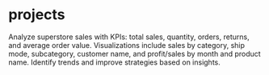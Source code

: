 # projects
Analyze superstore sales with KPIs: total sales, quantity, orders, returns, and average order value. Visualizations include sales by category, ship mode, subcategory, customer name, and profit/sales by month and product name. Identify trends and improve strategies based on insights.
